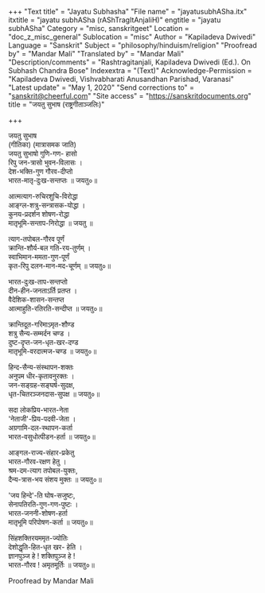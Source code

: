 +++
"Text title" = "Jayatu Subhasha"
"File name" = "jayatusubhASha.itx"
itxtitle = "jayatu subhASha (rAShTragItAnjaliH)"
engtitle = "jayatu subhASha"
Category = "misc, sanskritgeet"
Location = "doc_z_misc_general"
Sublocation = "misc"
Author = "Kapiladeva Dwivedi"
Language = "Sanskrit"
Subject = "philosophy/hinduism/religion"
"Proofread by" = "Mandar Mali"
"Translated by" = "Mandar Mali"
"Description/comments" = "Rashtragitanjali, Kapiladeva Dwivedi (Ed.). On Subhash Chandra Bose"
Indexextra = "(Text)"
Acknowledge-Permission = "Kapiladeva Dwivedi, Vishvabharati Anusandhan Parishad, Varanasi"
"Latest update" = "May 1, 2020"
"Send corrections to" = "sanskrit@cheerful.com"
"Site access" = "https://sanskritdocuments.org"
title = "जयतु सुभाष (राष्ट्रगीताञ्जलिः)"

+++
  
 जयतु सुभाष   
(गीतिका) (मात्रासमक जाति)  
जयतु सुभाषो गुणि-गण- हासो  
     रिपु जन-त्रासो भुवन-विलासः ।  
देश-भक्ति-गुण गौरव-दीप्तो  
     भारत-मातृ-दुःख-सन्तप्तः ॥ जयतु०॥  
  
आत्मत्याग-रुचिरशुचि-विरोद्धा  
     आङ्ग्ल-शत्रु-सन्त्रासक-योद्धा ।  
कुनय-प्रदर्शन शोषण-रोद्धा  
     मातृभूमि-सन्ताप-निरोद्धा ॥ जयतु ॥  
  
त्याग-तपोबल-गौरव पूर्णं  
     क्रान्ति-शौर्य-बल गति-रय-तुर्णम् ।  
स्वाभिमान-ममता-गुण-पूर्णं  
     कृत-रिपु दलन-मान-मद-चूर्णम् ॥ जयतु०॥  
  
भारत-दुःख-ताप-सन्तप्तो  
     दीन-हीन-जनताऽर्ति प्रतप्त ।  
वैदेशिक-शासन-सन्तप्त  
     आत्माहुति-रतिरति-सन्दीप्त ॥ जयतु०॥  
  
क्रान्तिदूत-गरिमाऽमृत-शौण्ड  
     शत्रु सैन्य-सम्मर्दन चण्ड ।  
दुष्ट-दृप्त-जन-धृत-खर-दण्ड  
     मातृभूमि-वरदात्मज-चण्ड  ॥ जयतु०॥  
  
हिन्द-सैन्य-संस्थापन-शक्तः  
     अनुपम धीर-कृतावनुरक्तः ।  
जन-सङ्ग्रह-सङ्घर्ष-सुदक्ष,  
     धृत-चितरञ्जनदास-सुपक्ष ॥ जयतु०॥  
  
सदा लोकप्रिय-भारत-नेता  
     'नेताजी'-प्रिय-पदवी-जेता ।  
अग्रगामि-दल-स्थापन-कर्ता  
     भारत-वसुधोत्पीडन-हर्ता  ॥ जयतु०॥  
  
आङ्गल-राज्य-संहार-प्रकेतु  
     भारत-गौरव-रक्षण हेतु ।  
श्रम-दम-त्याग तपोबल-युक्तः,  
     दैन्य-त्रास-भय संशय मुक्तः ॥ जयतु०॥  
  
'जय हिन्दे'-ति घोष-सजुष्टः,  
     सेनापतिरति-गुण-गण-पुष्टः ।  
भारत-जननी-शोषण-हर्ता  
     मातृभूमि परिपोषण-कर्ता ॥ जयतु०॥  
  
सिंहशक्तिरयममृत-ज्योतिः  
     देशोद्धृति-हित-धृत खर- हेति ।  
ज्ञानपुञ्ज हे ! शक्तिपुञ्ज हे !  
     भारत-गौरव ! अमृतमूर्तिः ॥ जयतु०॥  
  
  
Proofread by Mandar Mali   
  
